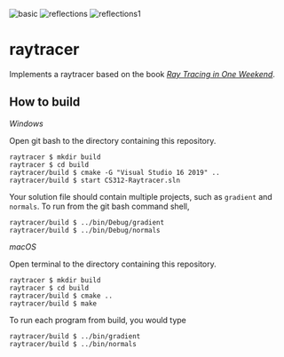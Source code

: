 ![basic](https://user-images.githubusercontent.com/54864515/113961779-91de2000-97f4-11eb-8b31-c580af8ac2cb.png)
![reflections](https://user-images.githubusercontent.com/54864515/113961780-9276b680-97f4-11eb-97e2-f6d5c86bed04.png)
![reflections1](https://user-images.githubusercontent.com/54864515/113961781-9276b680-97f4-11eb-94fd-f3714b88ddb6.png)
# raytracer

Implements a raytracer based on the book [_Ray Tracing in One Weekend_](https://raytracing.github.io/books/RayTracingInOneWeekend.html). 

## How to build

*Windows*

Open git bash to the directory containing this repository.

```
raytracer $ mkdir build
raytracer $ cd build
raytracer/build $ cmake -G "Visual Studio 16 2019" ..
raytracer/build $ start CS312-Raytracer.sln
```

Your solution file should contain multiple projects, such as `gradient` and `normals`.
To run from the git bash command shell, 

```
raytracer/build $ ../bin/Debug/gradient
raytracer/build $ ../bin/Debug/normals
```

*macOS*

Open terminal to the directory containing this repository.

```
raytracer $ mkdir build
raytracer $ cd build
raytracer/build $ cmake ..
raytracer/build $ make
```

To run each program from build, you would type

```
raytracer/build $ ../bin/gradient
raytracer/build $ ../bin/normals
```

